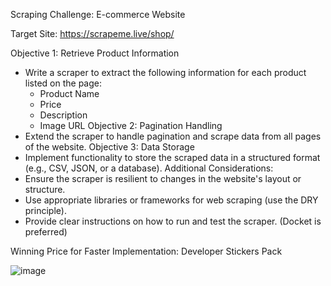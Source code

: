 Scraping Challenge: E-commerce Website

Target Site: https://scrapeme.live/shop/

Objective 1: Retrieve Product Information
* Write a scraper to extract the following information for each product listed on the page:
    * Product Name
    * Price
    * Description
    * Image URL
Objective 2: Pagination Handling
* Extend the scraper to handle pagination and scrape data from all pages of the website.
Objective 3: Data Storage
* Implement functionality to store the scraped data in a structured format (e.g., CSV, JSON, or a database).
Additional Considerations:
* Ensure the scraper is resilient to changes in the website's layout or structure.
* Use appropriate libraries or frameworks for web scraping (use the DRY principle).
* Provide clear instructions on how to run and test the scraper. (Docket is preferred)

Winning Price for Faster Implementation: Developer Stickers Pack

![image](https://github.com/nrreorg/challenge-may-2024-scrapper/assets/165172629/169416a6-9f15-4bda-95a3-0433adfed6ea)
